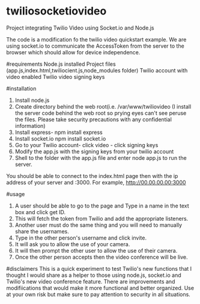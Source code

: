 # twiliosocketiovideo
Project integrating Twilio Video using Socket.io and Node.js

The code is a modification fo the twilio video quickstart example. We are using socket.io to communicate the AccessToken from the server to the browser which should allow for device independence.

#requirements
Node.js installed
Project files (app.js,index.html,twiliocient.js,node_modules folder)
Twilio account with video enabled
Twilio video signing keys

#installation
1. Install node.js
2. Create directory behind the web root(i.e. /var/www/twiliovideo
(I install the server code behind the web root so prying eyes can't see peruse the files. Please take security precautions with any confidential information)
3. Install express- npm install express
4. Install socket.io npm install socket.io
5. Go to your Twilio account- click video - click signing keys
6. Modify the app.js with the signing keys from your twilio account
6. Shell to the folder with the app.js file and enter node app.js to run the server.

You should be able to connect to the index.html page then with the ip address of your server and :3000. For example, http://00.00.00.00:3000

#usage
1. A user should be able to go to the page and Type in a name in the text box and click get ID.
2. This will fetch the token from Twilio and add the appropriate listeners.
3. Another user must do the same thing and you will need to manually share the usernames.
4. Type in the other person's username and click invite.
5. It will ask you to allow the use of your camera.
6. It will then prompt the other user to allow the use of their camera.
7. Once the other person accepts then the video conference will be live.

#disclaimers
This is a quick experiment to test Twilio's new functions that I thought I would share as a helper to those using node.js, socket.io and Twilio's new video conference feature. There are improvements and modifiications that would make it more functional and better organized. Use at your own risk but make sure to pay attention to security in all situations.





